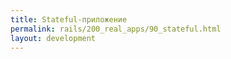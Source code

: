```yaml
---
title: Stateful-приложение
permalink: rails/200_real_apps/90_stateful.html
layout: development
---
```


